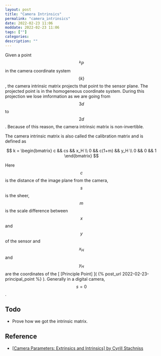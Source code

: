 ```yaml
---
layout: post
title: "Camera Intrinsics"
permalink: "camera_intrinsics"
date: 2022-02-23 11:06
moddate: 2022-02-23 11:06
tags: [""]
categories:
description: ""
---
```


Given a point $$^kP$$ in the camera coordinate system $$\{k\}$$, the camera
intrinsic matrix projects that point to the sensor plane. The projected point is
in the homogeneous coordinate system. During this projection we lose imformation
as we are going from $$3d$$ to $$2d$$. Because of this reason, the camera
intrinsic matrix is non-invertible. 

The camera intrinsic matrix is also called the calibration matrix and is defined
as 

$$ k = \begin{bmatrix} c && cs && x_H \\ 0 && c(1+m) && y_H \\ 0 && 0 && 1
\end{bmatrix} $$

Here $$c$$ is the distance of the image plane from the camera, $$s$$ is the
sheer, $$m$$ is the scale difference between $$x$$ and $$y$$ of the sensor and
$$x_H$$ and $$y_H$$ are the coordinates of the [ [Principle Point] ]( {%
post_url 2022-02-23-principal_point %} ). Generally in a digital camera,
$$s=0$$.

## Todo
* Prove how we got the intrinsic matrix.

## Reference

*	[ [Camera Parameters: Extrinsics and Intrinsics] by Cyrill Stachniss ](
	https://www.youtube.com/watch?v=uHApDqH-8UE&t=1070s )
